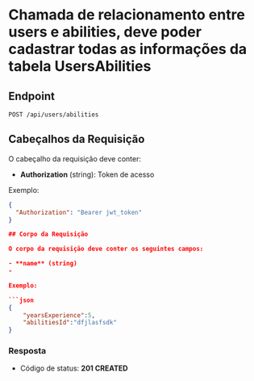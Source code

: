 # Chamada de relacionamento entre users e abilities, deve poder cadastrar todas as informações da tabela UsersAbilities

## Endpoint

`POST /api/users/abilities`

## Cabeçalhos da Requisição

O cabeçalho da requisição deve conter:

- **Authorization** (string): Token de acesso

Exemplo:

```json
{
  "Authorization": "Bearer jwt_token"
}

## Corpo da Requisição

O corpo da requisição deve conter os seguintes campos:

- **name** (string)
-

Exemplo:

```json
{
    "yearsExperience":5,
    "abilitiesId":"dfjlasfsdk"
}
```


### Resposta

- Código de status: **201 CREATED**

